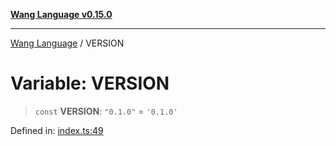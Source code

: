 [**Wang Language v0.15.0**](../README.md)

***

[Wang Language](../globals.md) / VERSION

# Variable: VERSION

> `const` **VERSION**: `"0.1.0"` = `'0.1.0'`

Defined in: [index.ts:49](https://github.com/artpar/wang/blob/c0c9058eb55a8574eab48a6952f87de0585181cb/src/index.ts#L49)
